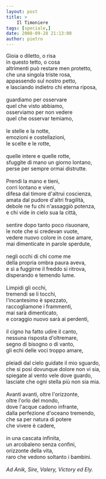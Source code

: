 ```yaml
---
layout: post
title: >
    Il Timoniere
tags: [speciale,]
date: 2008-09-28 21:13:00
author: pietro
---
```

Gioia o diletto, o risa<br/>in questo tetto, o cosa<br/>altrimenti può restare men protetto,<br/>che una singola triste rosa,<br/>appassendo sul nostro petto,<br/>e lasciando indietro chi eterna riposa,<br/><br/>guardiamo per osservare<br/>quel che visto abbiamo,<br/>osserviamo per non vedere<br/>quel che osservar temiamo,<br/><br/>le stelle e la notte,<br/>emozioni e costellazioni,<br/>le scelte e le rotte,<br/><br/>quelle intere e quelle rotte,<br/>sfuggite di mano un giorno lontano,<br/>perse per sempre ormai distrutte.<br/><br/>Prendi la mano e tieni,<br/>corri lontano e vieni,<br/>difesa dal timore d'altrui coscienza,<br/>amata dal pudore d'altri fragilità,<br/>debole ne fu chi n'assaggiò potenza,<br/>e chi vide in cielo sua la città,<br/><br/>sentire dopo tanto poco risuonare,<br/>le note che si credevan vuote,<br/>vedere nuovo colore in cose amare,<br/>mai dimenticate in parole sperdute,<br/><br/>negli occhi di chi come me<br/>della propria ombra paura aveva,<br/>e sì a fuggirne il freddo si ritrova,<br/>disperando e temendo lume.<br/><br/>Limpidi gli occhi,<br/>tremendi se li tocchi,<br/>l'incantesimo è spezzato,<br/>raccogliamone i frammenti,<br/>mai sarà dimenticato,<br/>e coraggio nuovo sarà ai perdenti,<br/><br/>il cigno ha fatto udire il canto,<br/>nessuna risposta d'oltremare,<br/>segno di bisogno o di vanto,<br/>gli echi delle voci troppo amare,<br/><br/>pleiadi dal cielo guidate il mio sguardo,<br/>che si posi dovunque dolore non vi sia,<br/>spiegate al vento vele dove guardo,<br/>lasciate che ogni stella più non sia mia.<br/><br/>Avanti avanti, oltre l'orizzonte,<br/>oltre l'orlo del mondo,<br/>dove l'acque cadono infrante,<br/>dalla perfezione d'oceano tremendo,<br/>che sa per natura di potere<br/>che vivere è cadere,<br/><br/>in una cascata infinita,<br/>un arcobaleno senza confini,<br/>orizzonte della vita,<br/>raro che vedono soltanto i bambini.<br/><br/><span style="font-style: italic">Ad Anik, Sire, Valery, Victory ed Ely. </span>
